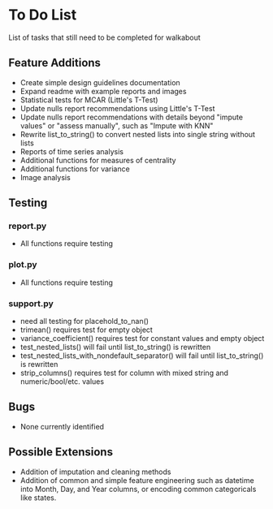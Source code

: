 # To Do List
List of tasks that still need to be completed for walkabout

## Feature Additions
- Create simple design guidelines documentation
- Expand readme with example reports and images
- Statistical tests for MCAR (Little's T-Test)
- Update nulls report recommendations using Little's T-Test
- Update nulls report recommendations with details beyond "impute values" or "assess manually", such as "Impute with KNN"
- Rewrite list_to_string() to convert nested lists into single string without lists
- Reports of time series analysis
- Additional functions for measures of centrality
- Additional functions for variance
- Image analysis

## Testing
### report.py
- All functions require testing
### plot.py
- All functions require testing
### support.py
- need all testing for placehold_to_nan()
- trimean() requires test for empty object
- variance_coefficient() requires test for constant values and empty object
- test_nested_lists() will fail until list_to_string() is rewritten
- test_nested_lists_with_nondefault_separator() will fail until list_to_string() is rewritten
- strip_columns() requires test for column with mixed string and numeric/bool/etc. values

## Bugs
- None currently identified

## Possible Extensions
- Addition of imputation and cleaning methods
- Addition of common and simple feature engineering such as datetime into Month, Day, and Year columns, or encoding common categoricals like states.

